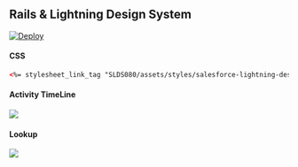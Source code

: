 ## Rails & Lightning Design System
[![Deploy](https://www.herokucdn.com/deploy/button.png)](https://heroku.com/deploy?template=https://github.com/tyoshikawa1106/rails-lightning-system-design-sample)

#### CSS
```html
<%= stylesheet_link_tag "SLDS080/assets/styles/salesforce-lightning-design-system.min.css" %>
```

#### Activity TimeLine
<img src="http://f.st-hatena.com/images/fotolife/t/tyoshikawa1106/20150831/20150831140558.png" />


#### Lookup
<img src="http://f.st-hatena.com/images/fotolife/t/tyoshikawa1106/20150831/20150831140710.png" />
